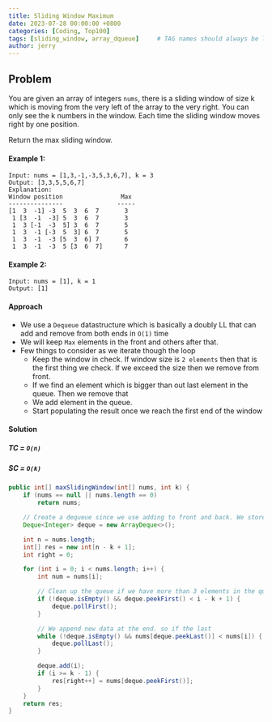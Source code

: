 ```yaml
---
title: Sliding Window Maximum
date: 2023-07-28 00:00:00 +0800
categories: [Coding, Top100]
tags: [sliding_window, array_dqueue]     # TAG names should always be lowercase
author: jerry
---
```


## Problem

You are given an array of integers `nums`, there is a sliding window of size k which is moving from the very left of the array to the very right. You can only see the k numbers in the window. Each time the sliding window moves right by one position.

Return the max sliding window.

#### Example 1:
```textmate
Input: nums = [1,3,-1,-3,5,3,6,7], k = 3
Output: [3,3,5,5,6,7]
Explanation: 
Window position                Max
---------------               -----
[1  3  -1] -3  5  3  6  7       3
 1 [3  -1  -3] 5  3  6  7       3
 1  3 [-1  -3  5] 3  6  7       5
 1  3  -1 [-3  5  3] 6  7       5
 1  3  -1  -3 [5  3  6] 7       6
 1  3  -1  -3  5 [3  6  7]      7
```
#### Example 2:
```textmate
Input: nums = [1], k = 1
Output: [1]
```

#### Approach
- We use a `Dequeue` datastructure which is basically a doubly LL that can add and remove from both ends in `O(1)` time
- We will keep `Max` elements in the front and others after that.
- Few things to consider as we iterate though the loop
  - Keep the window in check. If window size is `2 elements` then that is the first thing we check. If we exceed the size then we remove from front.
  - If we find an element which is bigger than out last element in the queue. Then we remove that
  - We add element in the queue.
  - Start populating the result once we reach the first end of the window

#### Solution

##### TC = `O(n)`
##### SC = `O(k)`

```java
public int[] maxSlidingWindow(int[] nums, int k) {
    if (nums == null || nums.length == 0)
        return nums;

    // Create a dequeue since we use adding to front and back. We store the indexes of elements
    Deque<Integer> deque = new ArrayDeque<>();

    int n = nums.length;
    int[] res = new int[n - k + 1];
    int right = 0;

    for (int i = 0; i < nums.length; i++) {
        int num = nums[i];

        // Clean up the queue if we have more than 3 elements in the queue - 0 [1 2 3] 4
        if (!deque.isEmpty() && deque.peekFirst() < i - k + 1) {
            deque.pollFirst();
        }

        // We append new data at the end. so if the last
        while (!deque.isEmpty() && nums[deque.peekLast()] < nums[i]) {
            deque.pollLast();
        }

        deque.add(i);
        if (i >= k - 1) {
            res[right++] = nums[deque.peekFirst()];
        }
    }
    return res;
}
```
